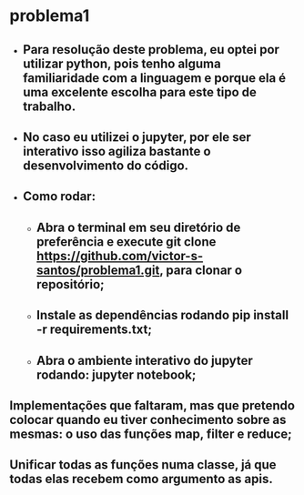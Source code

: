 # problema1
* ## Para resolução deste problema, eu optei por utilizar python, pois tenho alguma familiaridade com a linguagem e porque ela é uma excelente escolha para este tipo de trabalho.
* ## No caso eu utilizei o jupyter, por ele ser interativo isso agiliza bastante o desenvolvimento do código.

* ## Como rodar:
  * ## Abra o terminal em seu diretório de preferência e execute git clone https://github.com/victor-s-santos/problema1.git, para clonar o repositório;
  * ## Instale as dependências rodando pip install -r requirements.txt;
  * ## Abra o ambiente interativo do jupyter rodando: jupyter notebook;
  
 
 
## Implementações que faltaram, mas que pretendo colocar quando eu tiver conhecimento sobre as mesmas: o uso das funções map, filter e reduce;

## Unificar todas as funções numa classe, já que todas elas recebem como argumento as apis.
